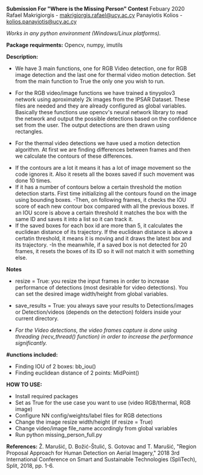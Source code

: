 **Submission For "Where is the Missing Person" Contest**
Febuary 2020
Rafael Makrigiorgis - makrigiorgis.rafael@ucy.ac.cy
Panayiotis Kolios - kolios.panayiotis@ucy.ac.cy


*Works in any python environment (Windows/Linux platforms).*

**Package requirments:**
Opencv, numpy, imutils

**Description:**

* We have 3 main functions, one for RGB Video detection,  one for RGB image detection and the last one for thermal video motion detection. 
Set from the main function to True the only one you wish to run. 

* For the RGB video/image functions we have trained a tinyyolov3 network using aproximately 2k images from the IPSAR Dataset. These files are needed and they are already configured as global variables. Basically these functions use opencv's neural network library to read the network and output the possible detections based on the confidence set from the user. The output detections are then drawn using rectangles.

* For the thermal video detections we have used a motion detection algorithm. At first we are finding differences between frames and then we calculate the contours of these differences.
- If the contours are a lot it means it has a lot of image movement so the code ignores it. Also it resets all the boxes saved if such movement was done 10 times.
- If it has a number of contours below a certain threshold the motion detection starts. First time initializing all the contours found on the image using bounding boxes.
-Then, on following frames, it checks the IOU score of each new contour box compared with all the previous boxes. If an IOU score is above a certain threshold it matches the box with the same ID and saves it into a list so it can track it.
- If the saved boxes for each box id are more than 5, it calculates the euclidean distance of its trajectory. If the euclidean distance is above a certatin threshold, it means it is moving and it draws the latest box and its trajectory.
-In the meanwhile, if a saved box is not detected for 20 frames, it resets the boxes of its ID so it will not match it with something else. 

**Notes**
* resize = True: you resize the input frames in order to increase performance of detections (most desirable for video detections).
You can set the desired image width/height from global variables.

* save_results = True: you always save your results to Detections/images or Detection/videos (depends on the detection) folders inside your current directory.
* *For the Video detections, the video frames capture is done using threading (recv_thread() function) in order to increase the performance significantly.*

**#unctions included:**
- Finding IOU of 2 boxes: bb_iou()
- Finding euclidean distance of 2 points:  MidPoint()



**HOW TO USE:**
- Install required packages
- Set as True for the use case you want to use (video RGB/thermal, RGB image)
- Configure NN config/weights/label files for RGB detections
- Change the image resize width/height (if resize = True)
- Change video/image file_name accordingly from global variables
- Run python missing_person_full.py 

**References:**
Ž. Marušić, D. Božić-Štulić, S. Gotovac and T. Marušić, "Region Proposal Approach for Human Detection on Aerial Imagery," 2018 3rd International Conference on Smart and Sustainable Technologies (SpliTech), Split, 2018, pp. 1-6.
